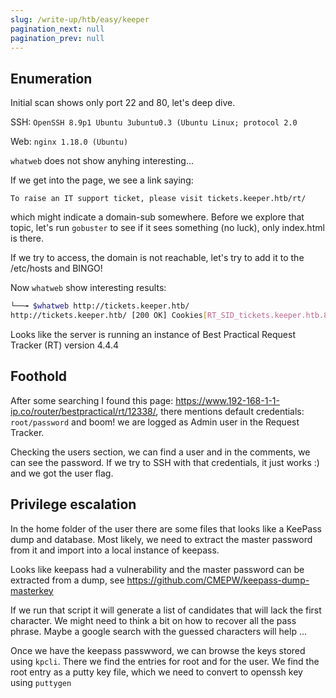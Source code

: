 ```yaml
---
slug: /write-up/htb/easy/keeper
pagination_next: null
pagination_prev: null
---
```


## Enumeration

Initial scan shows only port 22 and 80, let's deep dive.

SSH: `OpenSSH 8.9p1 Ubuntu 3ubuntu0.3 (Ubuntu Linux; protocol 2.0`

Web: `nginx 1.18.0 (Ubuntu)`

`whatweb` does not show anyhing interesting...

If we get into the page, we see a link saying:

```
To raise an IT support ticket, please visit tickets.keeper.htb/rt/
```

which might indicate a domain-sub somewhere. Before we explore that topic, let's run `gobuster` to see if it sees something (no luck), only index.html is there.

If we try to access, the domain is not reachable, let's try to add it to the /etc/hosts and BINGO!

Now `whatweb` show interesting results:

```bash
└──╼ $whatweb http://tickets.keeper.htb/
http://tickets.keeper.htb/ [200 OK] Cookies[RT_SID_tickets.keeper.htb.80], Country[RESERVED][ZZ], Email[sales@bestpractical.com], HTML5, HTTPServer[Ubuntu Linux][nginx/1.18.0 (Ubuntu)], HttpOnly[RT_SID_tickets.keeper.htb.80], IP[10.10.11.227], PasswordField[pass], Request-Tracker[4.4.4+dfsg-2ubuntu1], Script[text/javascript], Title[Login], X-Frame-Options[DENY], X-UA-Compatible[IE=edge], nginx[1.18.0]
```

Looks like the server is running an instance of Best Practical Request Tracker (RT) version 4.4.4

## Foothold

After some searching I found this page: https://www.192-168-1-1-ip.co/router/bestpractical/rt/12338/, there mentions default credentials: `root/password` and boom! we are logged as Admin user in the Request Tracker.

Checking the users section, we can find a user and in the comments, we can see the password. If we try to SSH with that credentials, it just works :) and we got the user flag.

## Privilege escalation

In the home folder of the user there are some files that looks like a KeePass dump and database. Most likely, we need to extract the master password from it and import into a local instance of keepass.

Looks like keepass had a vulnerability and the master password can be extracted from a dump, see https://github.com/CMEPW/keepass-dump-masterkey

If we run that script it will generate a list of candidates that will lack the first character. We might need to think a bit on how to recover all the pass phrase. Maybe a google search with the guessed characters will help ...

Once we have the keepass passwword, we can browse the keys stored using `kpcli`. There we find the entries for root and for the user. We find the root entry as a putty key file, which we need to convert to openssh key using `puttygen`

